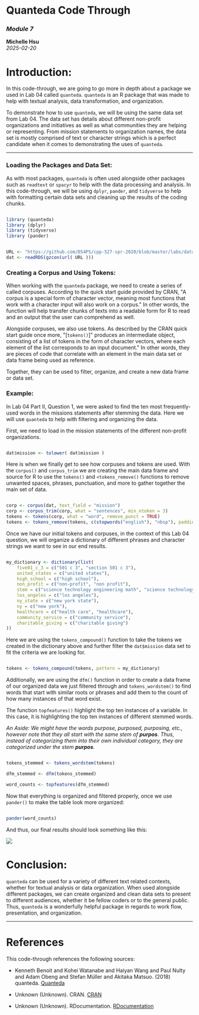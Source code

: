 # Quanteda Code Through 
### <i>Module 7</i>
**Michelle Hsu**  
*2025-02-20*

# Introduction: 

 In this code-through, we are going to go more in depth about a package we 
used in Lab 04 called <code>quanteda</code>. <code>quanteda</code> is an R package 
that was made to help with textual analysis, data transformation, 
and organization. 

 To demonstrate how to use <code>quanteda</code>, we will be using the same data set from 
Lab 04. The data set has details about different non-profit organizations and 
initiatives as well as what communities they are helping or representing. From 
mission statements to organization names, the data set is mostly comprised of 
text or character strings which is a perfect candidate when it comes to 
demonstrating the uses of <code>quanteda</code>. 

---

### Loading the Packages and Data Set:

 As with most packages, <code>quanteda</code> is often used alongside other packages 
such as <code>readtext</code> or <code>spacyr</code> to help with the data processing and analysis. In this code-through, 
we will be using <code>dplyr</code>, <code>pander</code>, and <code>tidyverse</code> 
to help with formatting certain data sets and cleaning up the results of the 
coding chunks. 

```r

library (quanteda)
library (dplyr)
library (tidyverse)
library (pander)

```

<p> </p>

```r

URL <- "https://github.com/DS4PS/cpp-527-spr-2020/blob/master/labs/data/IRS-1023-EZ-MISSIONS.rds?raw=true"
dat <- readRDS(gzcon(url( URL )))

```

### Creating a Corpus and Using Tokens:

 When working with the <code>quanteda</code> package, we need to create a series of called corpuses. 
According to the quick start guide provided by CRAN, "A corpus is a special form of character vector, 
meaning most functions that work with a character input will also work on a corpus." In other words,
the function will help transfer chunks of texts into a readable form for R to read and an output 
that the user can comprehend as well. 


 Alongside corpuses, we also use tokens. As described by the CRAN quick start guide once more,
"[<code>tokens()</code>]" produces an intermediate object, consisting of a list of tokens in 
the form of character vectors, where each element of the list corresponds to an input document."
In other words, they are pieces of code that correlate with an element in the main data set or
data frame being used as reference.

 Together, they can be used to filter, organize, and create a new data frame or data set. 

### Example: 

 In Lab 04 Part II, Question 1, we were asked to find the ten most frequently-
used words in the missions statements after stemming the data. Here we will use <code>quanteda</code>
to help with filtering and organizing the data. 

 First, we need to load in the mission statements of the different non-profit organizations.

```r

dat$mission <- tolower( dat$mission )

```

Here is when we finally get to see how corpuses and tokens are used. With the 
<code>corpus()</code> and <code>corpus_trim</code> we are creating the main data frame
and source for R to use the <code>tokens()</code> and <code><tokens_remove()</code> functions
to remove unwanted spaces, phrases, punctuation, and more to gather together the main set
of data. 

```r

corp <- corpus(dat, text_field = "mission")
corp <- corpus_trim(corp, what = "sentences", min_ntoken = 3)
tokens <- tokens(corp, what = "word", remove_punct = TRUE)
tokens <- tokens_remove(tokens, c(stopwords("english"), "nbsp"), padding = FALSE)

```

Once we have our initial tokens and corpuses, in the context of this Lab 04 question, we will
organize a dictionary of different phrases and character strings we want to see in our
end results. 

```r

my_dictionary <- dictionary(list(
    five01_c_3 = c("501 c 3", "section 501 c 3"),
    united_states = c("united states"),
    high_school = c("high school"),
    non_profit = c("non-profit", "non profit"),
    stem = c("science technology engineering math", "science technology engineering mathematics"),
    los_angeles = c("los angeles"),
    ny_state = c("new york state"),
    ny = c("new york"),
    healthcare = c("health care", "healthcare"),
    community_service = c("community service"),
    charitable_giving = c("charitable giving")
))

```
Here we are using the <code>tokens_compound()</code> function to take the tokens we
created in the dictionary above and further filter the <code>dat$mission</code> data set 
to fit the criteria we are looking for. 

```r

tokens <- tokens_compound(tokens, pattern = my_dictionary)

```

Additionally, we are using the <code>dfm()</code> function in order to create a data frame of
our organized data we just filtered through and <code>tokens_wordstem()</code> to find words that
start with similar roots or phrases and add them to the count of how many instances of that word exist.

The function <code>topfeatures()</code> highlight the top ten instances of a variable. In this case,
it is highlighting the top ten instances of different stemmed words.

<i> An Aside: We might have the words purpose, purposed, purposing, etc., however note that they all start with the same
stem of <b>purpos</b>. Thus, instead of categorizing them into their own individual category, they are categorized
under the stem <b>purpos</b>.</i>

```r

tokens_stemmed <- tokens_wordstem(tokens)

dfm_stemmed <- dfm(tokens_stemmed)

word_counts <- topfeatures(dfm_stemmed)

```
Now that everything is organized and filtered properly, once we use <code>pander()</code>
to make the table look more organized: 

```r

pander(word_counts)

```
And thus, our final results should look something like this: 

![]({{site.url}}/assets/img/final-table.png)  

# Conclusion:

 <code>quanteda</code> can be used for a variety of different text related contexts,
whether for textual analysis or data organization. When used alongside different packages, 
we can create organized and clean data sets to present to different audiences, whether
it be fellow coders or to the general public. Thus, <code>quanteda</code> is a wonderfully
helpful package in regards to work flow, presentation, and organization. 

---

# References

This code-through references the following sources:

* Kenneth Benoit and Kohei Watanabe and Haiyan Wang and Paul Nulty and Adam Obeng 
and Stefan Müller and Akitaka Matsuo. (2018) quanteda. 
[Quanteda](https://quanteda.io/articles/quickstart.html)

* Unknown (Unknown). CRAN. [CRAN](https://cran.r-project.org/web/packages/quanteda/vignettes/quickstart.html)

* Unknown (Unknown). RDocumentation. 
[RDocumentation](https://www.rdocumentation.org/packages/quanteda/versions/0.9.2-0/topics/corpus)

